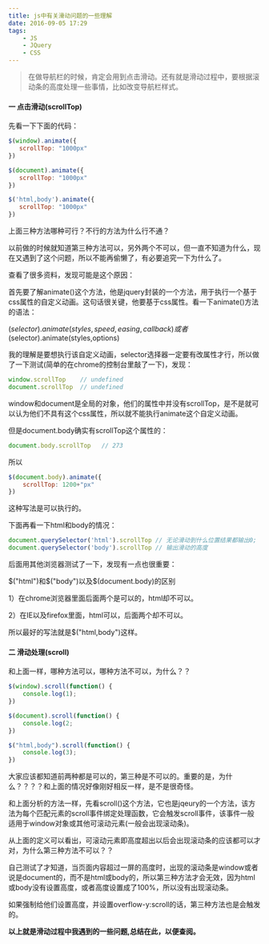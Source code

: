 ```yaml
---
title: js中有关滑动问题的一些理解
date: 2016-09-05 17:29
tags: 
	- JS
	- JQuery
	- CSS
---
```

>在做导航栏的时候，肯定会用到点击滑动。还有就是滑动过程中，要根据滚动条的高度处理一些事情，比如改变导航栏样式。

#### 一 点击滑动(scrollTop)

先看一下下面的代码：

```javascript
$(window).animate({
   scrollTop: "1000px" 
})

$(document).animate({
   scrollTop: "1000px" 
})

$('html,body').animate({
   scrollTop: "1000px" 
})
```
上面三种方法哪种可行？不行的方法为什么行不通？
<!-- more -->
以前做的时候就知道第三种方法可以，另外两个不可以，但一直不知道为什么，现在又遇到了这个问题，所以不能再偷懒了，有必要追究一下为什么了。

查看了很多资料，发现可能是这个原因：

首先要了解animate()这个方法，他是jquery封装的一个方法，用于执行一个基于css属性的自定义动画。这句话很关键，他要基于css属性。看一下animate()方法的语法：

$(selector).animate(styles,speed,easing,callback) 或者$(selector).animate(styles,options)

我的理解是要想执行该自定义动画，selector选择器一定要有改属性才行，所以做了一下测试(简单的在chrome的控制台里敲了一下)，发现：

```javascript
window.scrollTop    // undefined
document.scrollTop  // undefined
```
window和document是全局的对象，他们的属性中并没有scrollTop，是不是就可以认为他们不具有这个css属性，所以就不能执行animate这个自定义动画。

但是document.body确实有scrollTop这个属性的：

```javascript
document.body.scrollTop   // 273
```
所以

```javascript
$(document.body).animate({
    scrollTop: 1200+"px"
})
```
这种写法是可以执行的。

下面再看一下html和body的情况：

```javascript
document.querySelector('html').scrollTop // 无论滑动到什么位置结果都输出0;
document.querySelector('body').scrollTop // 输出滑动的高度
```
后面用其他浏览器测试了一下，发现有一点也很重要：

$("html")和$("body")以及$(document.body)的区别

1）在chrome浏览器里面后面两个是可以的，html却不可以。

2）在IE以及firefox里面，html可以，后面两个却不可以。

所以最好的写法就是$("html,body")这样。

#### 二 滑动处理(scroll)

和上面一样，哪种方法可以，哪种方法不可以，为什么？？

```javascript
$(window).scroll(function() {
    console.log(1);
})

$(document).scroll(function() {
    console.log(2;
})

$("html,body").scroll(function() {
    console.log(3);
})
```
大家应该都知道前两种都是可以的，第三种是不可以的。重要的是，为什么？？？？和上面的情况好像刚好相反一样，是不是很奇怪。

和上面分析的方法一样，先看scroll()这个方法，它也是jqeury的一个方法，该方法为每个匹配元素的scroll事件绑定处理函数，它会触发scroll事件，该事件一般适用于window对象或其他可滚动元素(一般会出现滚动条)。

从上面的定义可以看出，可滚动元素即高度超出以后会出现滚动条的应该都可以才对，为什么第三种方法不可以？？

自己测试了才知道，当页面内容超过一屏的高度时，出现的滚动条是window或者说是document的，而不是html或body的，所以第三种方法才会无效，因为html或body没有设置高度，或者高度设置成了100%，所以没有出现滚动条。

如果强制给他们设置高度，并设置overflow-y:scroll的话，第三种方法也是会触发的。

**以上就是滑动过程中我遇到的一些问题,总结在此，以便查阅。**